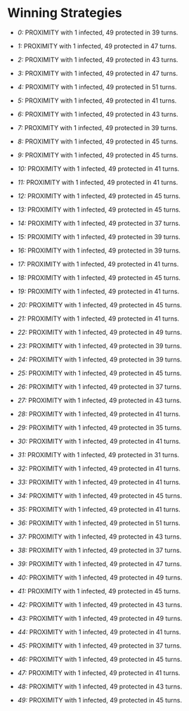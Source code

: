 # Winning Strategies

* _0:_ PROXIMITY with 1 infected, 49 protected in 39 turns.


* _1:_ PROXIMITY with 1 infected, 49 protected in 47 turns.


* _2:_ PROXIMITY with 1 infected, 49 protected in 43 turns.


* _3:_ PROXIMITY with 1 infected, 49 protected in 47 turns.


* _4:_ PROXIMITY with 1 infected, 49 protected in 51 turns.


* _5:_ PROXIMITY with 1 infected, 49 protected in 41 turns.


* _6:_ PROXIMITY with 1 infected, 49 protected in 43 turns.


* _7:_ PROXIMITY with 1 infected, 49 protected in 39 turns.


* _8:_ PROXIMITY with 1 infected, 49 protected in 45 turns.


* _9:_ PROXIMITY with 1 infected, 49 protected in 45 turns.


* _10:_ PROXIMITY with 1 infected, 49 protected in 41 turns.


* _11:_ PROXIMITY with 1 infected, 49 protected in 41 turns.


* _12:_ PROXIMITY with 1 infected, 49 protected in 45 turns.


* _13:_ PROXIMITY with 1 infected, 49 protected in 45 turns.


* _14:_ PROXIMITY with 1 infected, 49 protected in 37 turns.


* _15:_ PROXIMITY with 1 infected, 49 protected in 39 turns.


* _16:_ PROXIMITY with 1 infected, 49 protected in 39 turns.


* _17:_ PROXIMITY with 1 infected, 49 protected in 41 turns.


* _18:_ PROXIMITY with 1 infected, 49 protected in 45 turns.


* _19:_ PROXIMITY with 1 infected, 49 protected in 41 turns.


* _20:_ PROXIMITY with 1 infected, 49 protected in 45 turns.


* _21:_ PROXIMITY with 1 infected, 49 protected in 41 turns.


* _22:_ PROXIMITY with 1 infected, 49 protected in 49 turns.


* _23:_ PROXIMITY with 1 infected, 49 protected in 39 turns.


* _24:_ PROXIMITY with 1 infected, 49 protected in 39 turns.


* _25:_ PROXIMITY with 1 infected, 49 protected in 45 turns.


* _26:_ PROXIMITY with 1 infected, 49 protected in 37 turns.


* _27:_ PROXIMITY with 1 infected, 49 protected in 43 turns.


* _28:_ PROXIMITY with 1 infected, 49 protected in 41 turns.


* _29:_ PROXIMITY with 1 infected, 49 protected in 35 turns.


* _30:_ PROXIMITY with 1 infected, 49 protected in 41 turns.


* _31:_ PROXIMITY with 1 infected, 49 protected in 31 turns.


* _32:_ PROXIMITY with 1 infected, 49 protected in 41 turns.


* _33:_ PROXIMITY with 1 infected, 49 protected in 41 turns.


* _34:_ PROXIMITY with 1 infected, 49 protected in 45 turns.


* _35:_ PROXIMITY with 1 infected, 49 protected in 41 turns.


* _36:_ PROXIMITY with 1 infected, 49 protected in 51 turns.


* _37:_ PROXIMITY with 1 infected, 49 protected in 43 turns.


* _38:_ PROXIMITY with 1 infected, 49 protected in 37 turns.


* _39:_ PROXIMITY with 1 infected, 49 protected in 47 turns.


* _40:_ PROXIMITY with 1 infected, 49 protected in 49 turns.


* _41:_ PROXIMITY with 1 infected, 49 protected in 45 turns.


* _42:_ PROXIMITY with 1 infected, 49 protected in 43 turns.


* _43:_ PROXIMITY with 1 infected, 49 protected in 49 turns.


* _44:_ PROXIMITY with 1 infected, 49 protected in 41 turns.


* _45:_ PROXIMITY with 1 infected, 49 protected in 37 turns.


* _46:_ PROXIMITY with 1 infected, 49 protected in 45 turns.


* _47:_ PROXIMITY with 1 infected, 49 protected in 41 turns.


* _48:_ PROXIMITY with 1 infected, 49 protected in 43 turns.


* _49:_ PROXIMITY with 1 infected, 49 protected in 45 turns.


